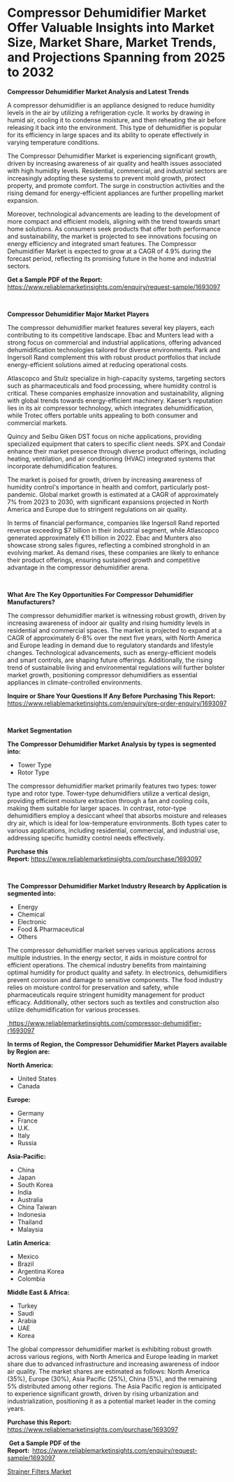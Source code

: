 <p><h1>Compressor Dehumidifier Market Offer Valuable Insights into Market Size, Market Share, Market Trends, and Projections Spanning from 2025 to 2032</h1></p><p><strong>Compressor Dehumidifier Market Analysis and Latest Trends</strong></p>
<p><p>A compressor dehumidifier is an appliance designed to reduce humidity levels in the air by utilizing a refrigeration cycle. It works by drawing in humid air, cooling it to condense moisture, and then reheating the air before releasing it back into the environment. This type of dehumidifier is popular for its efficiency in large spaces and its ability to operate effectively in varying temperature conditions.</p><p>The Compressor Dehumidifier Market is experiencing significant growth, driven by increasing awareness of air quality and health issues associated with high humidity levels. Residential, commercial, and industrial sectors are increasingly adopting these systems to prevent mold growth, protect property, and promote comfort. The surge in construction activities and the rising demand for energy-efficient appliances are further propelling market expansion. </p><p>Moreover, technological advancements are leading to the development of more compact and efficient models, aligning with the trend towards smart home solutions. As consumers seek products that offer both performance and sustainability, the market is projected to see innovations focusing on energy efficiency and integrated smart features. The Compressor Dehumidifier Market is expected to grow at a CAGR of 4.9% during the forecast period, reflecting its promising future in the home and industrial sectors.</p></p>
<p><strong>Get a Sample PDF of the Report:&nbsp;</strong> <a href="https://www.reliablemarketinsights.com/enquiry/request-sample/1693097?utm_campaign=2210&utm_medium=2&utm_source=Github&utm_content=ia&utm_term=27032025&utm_id=compressor-dehumidifier">https://www.reliablemarketinsights.com/enquiry/request-sample/1693097</a></p>
<p>&nbsp;</p>
<p><strong>Compressor Dehumidifier Major Market Players</strong></p>
<p><p>The compressor dehumidifier market features several key players, each contributing to its competitive landscape. Ebac and Munters lead with a strong focus on commercial and industrial applications, offering advanced dehumidification technologies tailored for diverse environments. Park and Ingersoll Rand complement this with robust product portfolios that include energy-efficient solutions aimed at reducing operational costs.</p><p>Atlascopco and Stulz specialize in high-capacity systems, targeting sectors such as pharmaceuticals and food processing, where humidity control is critical. These companies emphasize innovation and sustainability, aligning with global trends towards energy-efficient machinery. Kaeser’s reputation lies in its air compressor technology, which integrates dehumidification, while Trotec offers portable units appealing to both consumer and commercial markets.</p><p>Quincy and Seibu Giken DST focus on niche applications, providing specialized equipment that caters to specific client needs. SPX and Condair enhance their market presence through diverse product offerings, including heating, ventilation, and air conditioning (HVAC) integrated systems that incorporate dehumidification features.</p><p>The market is poised for growth, driven by increasing awareness of humidity control's importance in health and comfort, particularly post-pandemic. Global market growth is estimated at a CAGR of approximately 7% from 2023 to 2030, with significant expansions projected in North America and Europe due to stringent regulations on air quality.</p><p>In terms of financial performance, companies like Ingersoll Rand reported revenue exceeding $7 billion in their industrial segment, while Atlascopco generated approximately €11 billion in 2022. Ebac and Munters also showcase strong sales figures, reflecting a combined stronghold in an evolving market. As demand rises, these companies are likely to enhance their product offerings, ensuring sustained growth and competitive advantage in the compressor dehumidifier arena.</p></p>
<p>&nbsp;</p>
<p><strong>What Are The Key Opportunities For Compressor Dehumidifier Manufacturers?</strong></p>
<p><p>The compressor dehumidifier market is witnessing robust growth, driven by increasing awareness of indoor air quality and rising humidity levels in residential and commercial spaces. The market is projected to expand at a CAGR of approximately 6-8% over the next five years, with North America and Europe leading in demand due to regulatory standards and lifestyle changes. Technological advancements, such as energy-efficient models and smart controls, are shaping future offerings. Additionally, the rising trend of sustainable living and environmental regulations will further bolster market growth, positioning compressor dehumidifiers as essential appliances in climate-controlled environments.</p></p>
<p><strong>Inquire or Share Your Questions If Any Before Purchasing This Report:</strong> <a href="https://www.reliablemarketinsights.com/enquiry/pre-order-enquiry/1693097?utm_campaign=2210&utm_medium=2&utm_source=Github&utm_content=ia&utm_term=27032025&utm_id=compressor-dehumidifier">https://www.reliablemarketinsights.com/enquiry/pre-order-enquiry/1693097</a></p>
<p>&nbsp;</p>
<p><strong>Market Segmentation</strong></p>
<p><strong>The Compressor Dehumidifier Market Analysis by types is segmented into:</strong></p>
<p><ul><li>Tower Type</li><li>Rotor Type</li></ul></p>
<p><p>The compressor dehumidifier market primarily features two types: tower type and rotor type. Tower-type dehumidifiers utilize a vertical design, providing efficient moisture extraction through a fan and cooling coils, making them suitable for larger spaces. In contrast, rotor-type dehumidifiers employ a desiccant wheel that absorbs moisture and releases dry air, which is ideal for low-temperature environments. Both types cater to various applications, including residential, commercial, and industrial use, addressing specific humidity control needs effectively.</p></p>
<p><strong>Purchase this Report:&nbsp;</strong><a href="https://www.reliablemarketinsights.com/purchase/1693097?utm_campaign=2210&utm_medium=2&utm_source=Github&utm_content=ia&utm_term=27032025&utm_id=compressor-dehumidifier">https://www.reliablemarketinsights.com/purchase/1693097</a></p>
<p>&nbsp;</p>
<p><strong>The Compressor Dehumidifier Market Industry Research by Application is segmented into:</strong></p>
<p><ul><li>Energy</li><li>Chemical</li><li>Electronic</li><li>Food & Pharmaceutical</li><li>Others</li></ul></p>
<p><p>The compressor dehumidifier market serves various applications across multiple industries. In the energy sector, it aids in moisture control for efficient operations. The chemical industry benefits from maintaining optimal humidity for product quality and safety. In electronics, dehumidifiers prevent corrosion and damage to sensitive components. The food industry relies on moisture control for preservation and safety, while pharmaceuticals require stringent humidity management for product efficacy. Additionally, other sectors such as textiles and construction also utilize dehumidification for various processes.</p></p>
<p><a href="https://www.reliablemarketinsights.com/compressor-dehumidifier-r1693097?utm_campaign=2210&utm_medium=2&utm_source=Github&utm_content=ia&utm_term=27032025&utm_id=compressor-dehumidifier">&nbsp;https://www.reliablemarketinsights.com/compressor-dehumidifier-r1693097</a></p>
<p><strong>In terms of Region, the Compressor Dehumidifier Market Players available by Region are:</strong></p>
<p>
    <p> <strong> North America: </strong>
        <ul>
            <li>United States</li>
            <li>Canada</li>
        </ul>
        </p> 
    <p> <strong> Europe: </strong>
        <ul>
            <li>Germany</li>
            <li>France</li>
            <li>U.K.</li>
            <li>Italy</li>
            <li>Russia</li>
        </ul>
        </p> 
    <p> <strong> Asia-Pacific: </strong>
        <ul>
            <li>China</li>
            <li>Japan</li>
            <li>South Korea</li>
            <li>India</li>
            <li>Australia</li>
            <li>China Taiwan</li>
            <li>Indonesia</li>
            <li>Thailand</li>
            <li>Malaysia</li>
        </ul>
        </p> 
    <p> <strong> Latin America: </strong>
        <ul>
            <li>Mexico</li>
            <li>Brazil</li>
            <li>Argentina Korea</li>
            <li>Colombia</li>
        </ul>
        </p> 
    <p> <strong> Middle East & Africa: </strong>
        <ul>
            <li>Turkey</li>
            <li>Saudi</li>
            <li>Arabia</li>
            <li>UAE</li>
            <li>Korea</li>
        </ul>
    </p>
    </p>
<p><p>The global compressor dehumidifier market is exhibiting robust growth across various regions, with North America and Europe leading in market share due to advanced infrastructure and increasing awareness of indoor air quality. The market shares are estimated as follows: North America (35%), Europe (30%), Asia Pacific (25%), China (5%), and the remaining 5% distributed among other regions. The Asia Pacific region is anticipated to experience significant growth, driven by rising urbanization and industrialization, positioning it as a potential market leader in the coming years.</p></p>
<p><strong>Purchase this Report: </strong><a href="https://www.reliablemarketinsights.com/purchase/1693097?utm_campaign=2210&utm_medium=2&utm_source=Github&utm_content=ia&utm_term=27032025&utm_id=compressor-dehumidifier">https://www.reliablemarketinsights.com/purchase/1693097</a></p>
<p>&nbsp;<strong>Get a Sample PDF of the Report:&nbsp;&nbsp;</strong><a href="https://www.reliablemarketinsights.com/enquiry/request-sample/1693097?utm_campaign=2210&utm_medium=2&utm_source=Github&utm_content=ia&utm_term=27032025&utm_id=compressor-dehumidifier">https://www.reliablemarketinsights.com/enquiry/request-sample/1693097</a></p>
<p><strong></strong></p>
<p><p><a href="https://github.com/NarcisoFerry/Market-Research-Report-List-2/blob/main/strainer-filters-market.md?utm_campaign=2210&utm_medium=2&utm_source=Github&utm_content=ia&utm_term=27032025&utm_id=compressor-dehumidifier">Strainer Filters Market</a></p></p>